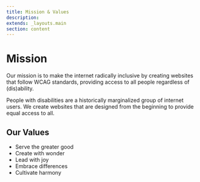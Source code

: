 ```yaml
---
title: Mission & Values
description:
extends: _layouts.main
section: content
---
```


# Mission

Our mission is to make the internet radically inclusive by creating websites that follow WCAG standards, providing access to all people regardless of (dis)ability.

People with disabilities are a historically marginalized group of internet users. We create websites that are designed from the beginning to provide equal access to all.

## Our Values

* Serve the greater good
* Create with wonder
* Lead with joy
* Embrace differences
* Cultivate harmony
